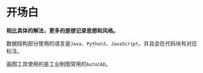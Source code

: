 # 开场白

**相比具体的解法，更多的是想记录思想和风格。**

数据结构部分使用的语言是`Java`、`Python3`、`JavaScript`，并且会在代码块有对应标注。

画图工具使用的是工业制图常用的`AutoCAD`。
